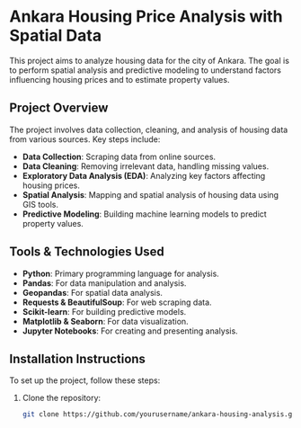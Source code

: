 # Ankara Housing Price Analysis with Spatial Data

This project aims to analyze housing data for the city of Ankara. The goal is to perform spatial analysis and predictive modeling to understand factors influencing housing prices and to estimate property values.

## Project Overview

The project involves data collection, cleaning, and analysis of housing data from various sources. Key steps include:

- **Data Collection**: Scraping data from online sources.
- **Data Cleaning**: Removing irrelevant data, handling missing values.
- **Exploratory Data Analysis (EDA)**: Analyzing key factors affecting housing prices.
- **Spatial Analysis**: Mapping and spatial analysis of housing data using GIS tools.
- **Predictive Modeling**: Building machine learning models to predict property values.

## Tools & Technologies Used

- **Python**: Primary programming language for analysis.
- **Pandas**: For data manipulation and analysis.
- **Geopandas**: For spatial data analysis.
- **Requests & BeautifulSoup**: For web scraping data.
- **Scikit-learn**: For building predictive models.
- **Matplotlib & Seaborn**: For data visualization.
- **Jupyter Notebooks**: For creating and presenting analysis.

## Installation Instructions

To set up the project, follow these steps:

1. Clone the repository:
   ```bash
   git clone https://github.com/yourusername/ankara-housing-analysis.git
